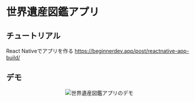 # 世界遺産図鑑アプリ

## チュートリアル

React Nativeでアプリを作る
https://beginnerdev.app/post/reactnative-app-build/

## デモ
<p align="center">
  <img alt="世界遺産図鑑アプリのデモ" src="https://raw.githubusercontent.com/wiki/devpanda-beginnerdev/WorldHeritage/images/worldheritagetopscreen.gif">
</p>